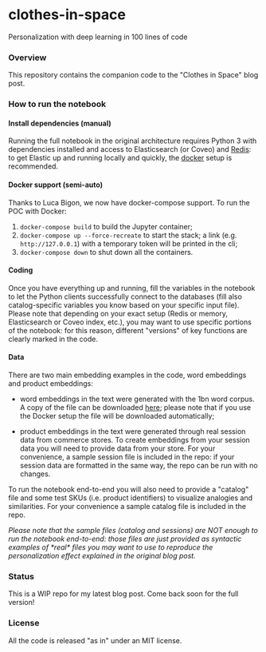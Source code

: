 # clothes-in-space
Personalization with deep learning in 100 lines of code

### Overview
This repository contains the companion code to the "Clothes in Space" blog post.

### How to run the notebook
#### Install dependencies (manual)
Running the full notebook in the original architecture requires Python 3 with 
dependencies installed and access to Elasticsearch (or Coveo) and [Redis](https://redis.io/): 
to get Elastic up and running locally and quickly, the [docker](https://www.elastic.co/guide/en/elasticsearch/reference/7.4/docker.html) setup
is recommended.

#### Docker support (semi-auto)
Thanks to Luca Bigon, we now have docker-compose support. To run the POC with Docker:

1. `docker-compose build` to build the Jupyter container;
2. `docker-compose up --force-recreate` to start the stack; a link (e.g. `http://127.0.0.1`) with a temporary token will be printed in the cli;
3. `docker-compose down` to shut down all the containers.

#### Coding
Once you have everything up and running, fill the variables in the notebook to let the
Python clients successfully connect to the databases (fill also catalog-specific variables you know
based on your specific input file). Please note that depending on your exact setup 
(Redis or memory, Elasticsearch or Coveo index, etc.), you may want to 
use specific portions of the notebook: for this reason, different "versions" of key functions are clearly
marked in the code.

#### Data
There are two main embedding examples in the code, word embeddings and product embeddings:

* word embeddings in the text were generated with the 1bn word corpus. A copy of the file can be downloaded 
[here](https://drive.google.com/file/d/1XrmkevxgSc-jtsBXszavKvPfrPTx2iv0/view?usp=sharing); please note that 
if you use the Docker setup the file will be downloaded automatically;

* product embeddings in the text were generated through real session data from commerce stores. 
To create embeddings from your session data you will need to provide data from your store. 
For your convenience, a sample session file is included in the repo: 
if your session data are formatted in the same way, the repo can be run with no changes.

To run the notebook end-to-end you will also need to provide a "catalog" file and 
some test SKUs (i.e. product identifiers) to visualize analogies and similarities. 
For your convenience a sample catalog file is included in the repo. 

*Please note that the sample files (catalog and sessions) are NOT enough to run the notebook end-to-end: 
those files are just provided as syntactic examples of \*real\* files you may want to use to reproduce the 
personalization effect explained in the original blog post.* 

### Status
This is a WIP repo for my latest blog post. Come back soon for the full version!

### License
All the code is released "as in" under an MIT license.
